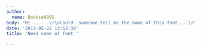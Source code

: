 ```yaml
---
author:
  name: Bookie8895
body: "Hi ......\r\nCould  someone tell me the name of this font....\r\nPlease!!!!\r\nThanks "
date: '2013-05-22 13:53:30'
title: 'Need name of font '

---
```

